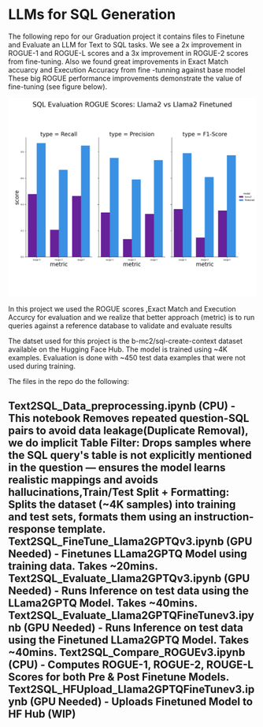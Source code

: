 #   LLMs for SQL Generation

The following repo for our Graduation project it  contains files to Finetune and Evaluate an LLM for Text to SQL tasks. We see a 2x improvement in ROGUE-1 and ROGUE-L scores and a 3x improvement in ROGUE-2 scores from fine-tuning. Also we found great improvements in Exact Match accuarcy and Execution Accuracy from fine -tunning against base model  These big ROGUE performance improvements demonstrate the value of fine-tuning (see figure below).

<p align="center">
  <img src="ROGUE_Scores_Llama_vs_Finetune.png" alt="Text2SQL Evaluation Results" width="900"/>
</p>

In this project we used the ROGUE scores ,Exact Match and Execution Accurcy for evaluation and we realize that  better approach (metric) is to run queries against a reference database to validate and evaluate results 

The datset used for this project is the b-mc2/sql-create-context dataset available on the Hugging Face Hub. The model is trained using ~4K examples. Evaluation is done with ~450 test data examples that were not used during training.

The files in the repo do the following:

Text2SQL_Data_preprocessing.ipynb (CPU) -This notebook Removes repeated question-SQL pairs to avoid data leakage(Duplicate Removal), we do implicit Table Filter: Drops samples where the SQL query's table is not explicitly mentioned in the question — ensures the model learns realistic mappings and avoids hallucinations,Train/Test Split + Formatting: Splits the dataset (~4K samples) into training and test sets, formats them using an instruction-response template.
Text2SQL_FineTune_Llama2GPTQv3.ipynb (GPU Needed) - Finetunes LLama2GPTQ Model using training data. Takes ~20mins.
Text2SQL_Evaluate_Llama2GPTQv3.ipynb (GPU Needed) - Runs Inference on test data using the LLama2GPTQ Model. Takes ~40mins.
Text2SQL_Evaluate_Llama2GPTQFineTunev3.ipynb (GPU Needed) - Runs Inference on test data using the Finetuned LLama2GPTQ Model. Takes ~40mins.
Text2SQL_Compare_ROGUEv3.ipynb (CPU) - Computes ROGUE-1, ROGUE-2, ROUGE-L Scores for both Pre & Post Finetune Models.
Text2SQL_HFUpload_Llama2GPTQFineTunev3.ipynb (GPU Needed) - Uploads Finetuned Model to HF Hub (WIP)
---



